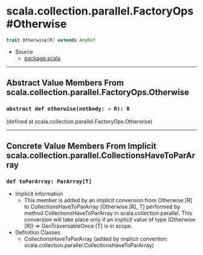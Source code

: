 
#                scala.collection.parallel.FactoryOps#Otherwise                #

```scala
trait Otherwise[R] extends AnyRef
```

* Source
  * [package.scala](https://github.com/scala/scala/tree/6d09a1ba5f/src/library/scala/collection/parallel/package.scala#L1)


--------------------------------------------------------------------------------
   Abstract Value Members From scala.collection.parallel.FactoryOps.Otherwise
--------------------------------------------------------------------------------


### `abstract def otherwise(notbody: ⇒ R): R`                                ###

(defined at scala.collection.parallel.FactoryOps.Otherwise)


--------------------------------------------------------------------------------
Concrete Value Members From Implicit scala.collection.parallel.CollectionsHaveToParArray
--------------------------------------------------------------------------------


### `def toParArray: ParArray[T]`                                            ###

* Implicit information
  * This member is added by an implicit conversion from Otherwise [R] to
    CollectionsHaveToParArray [Otherwise [R], T] performed by method
    CollectionsHaveToParArray in scala.collection.parallel. This conversion will
    take place only if an implicit value of type (Otherwise [R]) ⇒
    GenTraversableOnce [T] is in scope.
* Definition Classes
  * CollectionsHaveToParArray
(added by implicit convertion: scala.collection.parallel.CollectionsHaveToParArray)
